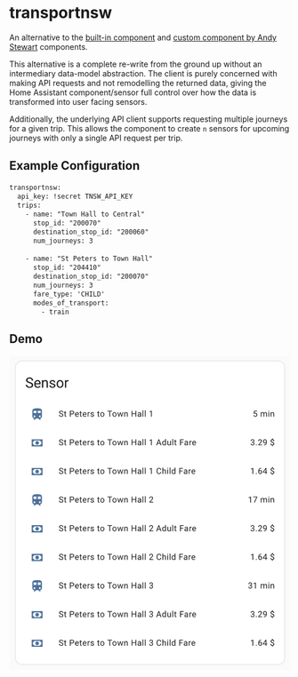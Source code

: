 # transportnsw

An alternative to the [built-in component](https://www.home-assistant.io/integrations/transport_nsw/) and [custom component by Andy Stewart](https://github.com/andystewart999/TransportNSW) components.

This alternative is a complete re-write from the ground up without an intermediary data-model abstraction. The client is purely concerned with making API requests and not remodelling the returned data, giving the Home Assistant component/sensor full control over how the data is transformed into user facing sensors.

Additionally, the underlying API client supports requesting multiple journeys for a given trip. This allows the component to create `n` sensors for upcoming journeys with only a single API request per trip.

## Example Configuration
```
transportnsw:
  api_key: !secret TNSW_API_KEY
  trips:
    - name: "Town Hall to Central"
      stop_id: "200070"
      destination_stop_id: "200060"
      num_journeys: 3

    - name: "St Peters to Town Hall"
      stop_id: "204410"
      destination_stop_id: "200070"
      num_journeys: 3
      fare_type: 'CHILD'
      modes_of_transport:
        - train
```

## Demo

![](demo.png)
